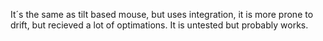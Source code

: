 It´s the same as tilt based mouse, but uses integration, it is more prone to drift, but recieved a lot of optimations.
It is untested but probably works.
